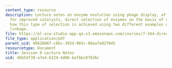 ```yaml
---
content_type: resource
description: Lecture notes on enzyme evolution using phage display, affinity selection
  for improved catalysts, direct selection of enzymes on the basis of catalysis, and
  how this type of selection is achieved using two different examples of substrate
  linkage.
file: https://ol-ocw-studio-app-qa.s3.amazonaws.com/courses/7-344-directed-evolution-engineering-biocatalysts-spring-2008/46b54f39a7e462244d86bafbbc87636c_ses8_ln.pdf
file_type: application/pdf
parent_uid: d962606f-c6bc-392d-903c-88aa7e027045
resourcetype: Document
title: Session 8 Lecture Notes
uid: 46b54f39-a7e4-6224-4d86-bafbbc87636c
---
```

